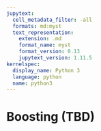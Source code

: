 ```yaml
---
jupytext:
  cell_metadata_filter: -all
  formats: md:myst
  text_representation:
    extension: .md
    format_name: myst
    format_version: 0.13
    jupytext_version: 1.11.5
kernelspec:
  display_name: Python 3
  language: python
  name: python3
---
```


# Boosting (TBD)

<div hidden>
https://quantdare.com/what-is-the-difference-between-bagging-and-boosting
</div>


